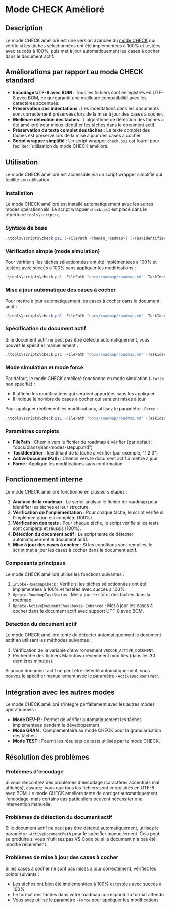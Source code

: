 # Mode CHECK Amélioré

## Description

Le mode CHECK amélioré est une version avancée du [mode CHECK](mode_check.md) qui vérifie si les tâches sélectionnées ont été implémentées à 100% et testées avec succès à 100%, puis met à jour automatiquement les cases à cocher dans le document actif.

## Améliorations par rapport au mode CHECK standard

- **Encodage UTF-8 avec BOM** : Tous les fichiers sont enregistrés en UTF-8 avec BOM, ce qui garantit une meilleure compatibilité avec les caractères accentués.
- **Préservation des indentations** : Les indentations dans les documents sont correctement préservées lors de la mise à jour des cases à cocher.
- **Meilleure détection des tâches** : L'algorithme de détection des tâches a été amélioré pour mieux identifier les tâches dans le document actif.
- **Préservation du texte complet des tâches** : Le texte complet des tâches est préservé lors de la mise à jour des cases à cocher.
- **Script wrapper simplifié** : Un script wrapper `check.ps1` est fourni pour faciliter l'utilisation du mode CHECK amélioré.

## Utilisation

Le mode CHECK amélioré est accessible via un script wrapper simplifié qui facilite son utilisation.

### Installation

Le mode CHECK amélioré est installé automatiquement avec les autres modes opérationnels. Le script wrapper `check.ps1` est placé dans le répertoire `tools\scripts\`.

### Syntaxe de base

```powershell
.\tools\scripts\check.ps1 [-FilePath <chemin_roadmap>] [-TaskIdentifier <id_tâche>] [-ActiveDocumentPath <chemin_document>] [-Force]
```

### Vérification simple (mode simulation)

Pour vérifier si les tâches sélectionnées ont été implémentées à 100% et testées avec succès à 100% sans appliquer les modifications :

```powershell
.\tools\scripts\check.ps1 -FilePath "docs/roadmap/roadmap.md" -TaskIdentifier "1.2.3"
```

### Mise à jour automatique des cases à cocher

Pour mettre à jour automatiquement les cases à cocher dans le document actif :

```powershell
.\tools\scripts\check.ps1 -FilePath "docs/roadmap/roadmap.md" -TaskIdentifier "1.2.3" -Force
```

### Spécification du document actif

Si le document actif ne peut pas être détecté automatiquement, vous pouvez le spécifier manuellement :

```powershell
.\tools\scripts\check.ps1 -FilePath "docs/roadmap/roadmap.md" -TaskIdentifier "1.2.3" -ActiveDocumentPath "docs/roadmap/roadmap.md" -Force
```

### Mode simulation et mode force

Par défaut, le mode CHECK amélioré fonctionne en mode simulation (`-Force` non spécifié) :
- Il affiche les modifications qui seraient apportées sans les appliquer
- Il indique le nombre de cases à cocher qui seraient mises à jour

Pour appliquer réellement les modifications, utilisez le paramètre `-Force` :
```powershell
.\tools\scripts\check.ps1 -FilePath "docs/roadmap/roadmap.md" -TaskIdentifier "1.2.3" -Force
```

### Paramètres complets

- **FilePath** : Chemin vers le fichier de roadmap à vérifier (par défaut : "docs/plans/plan-modes-stepup.md")
- **TaskIdentifier** : Identifiant de la tâche à vérifier (par exemple, "1.2.3")
- **ActiveDocumentPath** : Chemin vers le document actif à mettre à jour
- **Force** : Applique les modifications sans confirmation

## Fonctionnement interne

Le mode CHECK amélioré fonctionne en plusieurs étapes :

1. **Analyse de la roadmap** : Le script analyse le fichier de roadmap pour identifier les tâches et leur structure.
2. **Vérification de l'implémentation** : Pour chaque tâche, le script vérifie si l'implémentation est complète (100%).
3. **Vérification des tests** : Pour chaque tâche, le script vérifie si les tests sont complets et réussis (100%).
4. **Détection du document actif** : Le script tente de détecter automatiquement le document actif.
5. **Mise à jour des cases à cocher** : Si les conditions sont remplies, le script met à jour les cases à cocher dans le document actif.

### Composants principaux

Le mode CHECK amélioré utilise les fonctions suivantes :

1. `Invoke-RoadmapCheck` : Vérifie si les tâches sélectionnées ont été implémentées à 100% et testées avec succès à 100%.
2. `Update-RoadmapTaskStatus` : Met à jour le statut des tâches dans la roadmap.
3. `Update-ActiveDocumentCheckboxes-Enhanced` : Met à jour les cases à cocher dans le document actif avec support UTF-8 avec BOM.

### Détection du document actif

Le mode CHECK amélioré tente de détecter automatiquement le document actif en utilisant les méthodes suivantes :

1. Vérification de la variable d'environnement `VSCODE_ACTIVE_DOCUMENT`.
2. Recherche des fichiers Markdown récemment modifiés (dans les 30 dernières minutes).

Si aucun document actif ne peut être détecté automatiquement, vous pouvez le spécifier manuellement avec le paramètre `-ActiveDocumentPath`.

## Intégration avec les autres modes

Le mode CHECK amélioré s'intègre parfaitement avec les autres modes opérationnels :

- **Mode DEV-R** : Permet de vérifier automatiquement les tâches implémentées pendant le développement.
- **Mode GRAN** : Complémentaire au mode CHECK pour la granularisation des tâches.
- **Mode TEST** : Fournit les résultats de tests utilisés par le mode CHECK.

## Résolution des problèmes

### Problèmes d'encodage

Si vous rencontrez des problèmes d'encodage (caractères accentués mal affichés), assurez-vous que tous les fichiers sont enregistrés en UTF-8 avec BOM. Le mode CHECK amélioré tente de corriger automatiquement l'encodage, mais certains cas particuliers peuvent nécessiter une intervention manuelle.

### Problèmes de détection du document actif

Si le document actif ne peut pas être détecté automatiquement, utilisez le paramètre `-ActiveDocumentPath` pour le spécifier manuellement. Cela peut se produire si vous n'utilisez pas VS Code ou si le document n'a pas été modifié récemment.

### Problèmes de mise à jour des cases à cocher

Si les cases à cocher ne sont pas mises à jour correctement, vérifiez les points suivants :
- Les tâches ont bien été implémentées à 100% et testées avec succès à 100%
- Le format des tâches dans votre roadmap correspond au format attendu
- Vous avez utilisé le paramètre `-Force` pour appliquer les modifications

